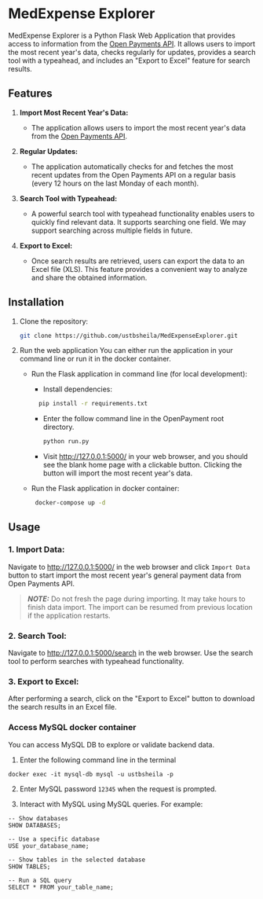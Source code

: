 # MedExpense Explorer

MedExpense Explorer is a Python Flask Web Application  that provides access to information from the [Open Payments API](https://openpaymentsdata.cms.gov/about/api). It allows users to import the most recent year's data, checks regularly for updates, provides a search tool with a typeahead, and includes an "Export to Excel" feature for search results.

## Features

1. **Import Most Recent Year's Data:**
   - The application allows users to import the most recent year's data from the [Open Payments API](https://openpaymentsdata.cms.gov/about/api).

2. **Regular Updates:**
   - The application automatically checks for and fetches the most recent updates from the Open Payments API on a regular basis (every 12 hours on the last Monday of each month).

3. **Search Tool with Typeahead:**
   - A powerful search tool with typeahead functionality enables users to quickly find relevant data. It supports searching one field. We may support searching across multiple fields in future.

4. **Export to Excel:**
   - Once search results are retrieved, users can export the data to an Excel file (XLS). This feature provides a convenient way to analyze and share the obtained information.

## Installation

1. Clone the repository:
   ```bash
   git clone https://github.com/ustbsheila/MedExpenseExplorer.git

2. Run the web application
You can either run the application in your command line or run it in the docker container.
   * Run the Flask application in command line (for local development):
     * Install dependencies:
      ``` .bash
        pip install -r requirements.txt
      ```
     * Enter the follow command line in the OpenPayment root directory.
       ``` .bash
       python run.py
       ```
     * Visit http://127.0.0.1:5000/ in your web browser, and you should see the blank home page with a clickable button. Clicking the button will import the most recent year's data.

   * Run the Flask application in docker container:
      ``` .bash
       docker-compose up -d
      ```

## Usage

### 1. Import Data:

Navigate to http://127.0.0.1:5000/ in the web browser and click `Import Data` button to start import the most recent year's general payment data from Open Payments API. 

> **_NOTE:_** Do not fresh the page during importing. It may take hours to finish data import. The import can be resumed from previous location if the application restarts.

### 2. Search Tool:

Navigate to http://127.0.0.1:5000/search in the web browser. Use the search tool to perform searches with typeahead functionality.

### 3. Export to Excel:
    
After performing a search, click on the "Export to Excel" button to download the search results in an Excel file.

### Access MySQL docker container
You can access MySQL DB to explore or validate backend data.

1. Enter the following command line in the terminal

```commandline
docker exec -it mysql-db mysql -u ustbsheila -p
```

2. Enter MySQL password `12345` when the request is prompted. 

3. Interact with MySQL using MySQL queries. For example:

```commandline
-- Show databases
SHOW DATABASES;

-- Use a specific database
USE your_database_name;

-- Show tables in the selected database
SHOW TABLES;

-- Run a SQL query
SELECT * FROM your_table_name;

```